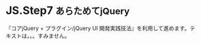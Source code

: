 JS.Step7 <small>あらためてjQuery</small>
==========================================================

『コアjQuery + プラグイン/jQuery UI 開発実践技法』を利用して進めます。テキストは。。。すみません。


